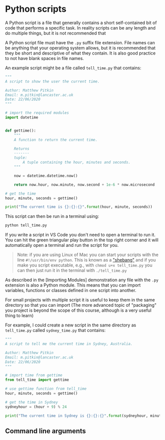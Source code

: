 # Python scripts

A Python script is a file that generally contains a short self-contained bit of code that performs a
specific task. In reality scripts can be any length and do multiple things, but it is not
recommended that 

A Python script file must have the `.py` suffix file extension. File names can be anything that your
operating system allows, but it is recommended that they be short and descriptive of what they
contain. It is also good practice to not have blank spaces in file names.

An example script might be a file called `tell_time.py` that contains:

```python
"""
A script to show the user the current time.

Author: Matthew Pitkin
Email: m.pitkin@lancaster.ac.uk
Date: 22/06/2020
"""

# import the required modules
import datetime


def gettime():
    """
    A function to return the current time.

    Returns
    -------
    tuple:
        A tuple containing the hour, minutes and seconds.
    """

    now = datetime.datetime.now()

    return now.hour, now.minute, now.second + 1e-6 * now.microsecond

# get the time
hour, minute, seconds = gettime()

print("The current time is {}:{}:{}".format(hour, minute, seconds))
```

This script can then be run in a terminal using:

```bash
python tell_time.py
```

If you write a script in VS Code you don't need to open a terminal to run it. You can hit the green
triangular play button in the top right corner and it will automatically open a terminal and run the
script for you.

> Note: if you are using Linux of Mac you can start your scripts with the line `#!/usr/bin/env
> python`. This is known as a ["shebang"](https://en.wikipedia.org/wiki/Shebang_(Unix)) and if you
> make you script executable, e.g., with `chmod u+x tell_time.py` you can then just run it in the
> terminal with `./tell_time.py`

As described in the [Importing Modules] demonstration any file with the `.py` extension is also a
Python module. This means that you can import variables, functions or classes defined in one script
into another.

For small projects with multiple script it is useful to keep them in the same directory so that you can import 
(The more advanced topic of "packaging" you project is beyond the scope of this course, although is
a very useful thing to learn)

For example, I could create a new script in the same directory as `tell_time.py` called
`sydney_time.py` that contains:

```python
"""
A script to tell me the current time in Sydney, Australia.

Author: Matthew Pitkin
Email: m.pitkin@lancaster.ac.uk
Date: 22/06/2020
"""

# import time from gettime
from tell_time import gettime

# use gettime function from tell_time
hour, minute, seconds = gettime()

# get the time in Sydney
sydneyhour = (hour + 9) % 24

print("The current time in Sydney is {}:{}:{}".format(sydneyhour, minute, seconds))
```

## Command line arguments